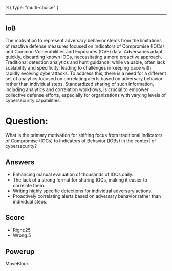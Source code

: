 %{
 type: "multi-choice"
}

---
## IoB
The motivation to represent adversary behavior stems from the limitations
of reactive defense measures focused on Indicators of Compromise (IOCs)
and Common Vulnerabilities and Exposures (CVE) data.
Adversaries adapt quickly, discarding known IOCs, necessitating 
a more proactive approach. 
Traditional detection analytics and hunt guidance, while valuable, 
often lack scalability and specificity, leading to challenges 
in keeping pace with rapidly evolving cyberattacks. 
To address this, there is a need for a different set of analytics 
focused on correlating alerts based on adversary behavior 
rather than individual steps. 
Standardized sharing of such information, 
including analytics and correlation workflows, 
is crucial to empower collective defense efforts, 
especially for organizations with varying levels of cybersecurity capabilities.

# Question:
What is the primary motivation for shifting focus 
from traditional Indicators of Compromise (IOCs) 
to Indicators of Behavior (IOBs) in the context of cybersecurity?

## Answers
- Enhancing manual evaluation of thousands of IOCs daily.
- The lack of a strong format for sharing IOCs, making it easier to correlate them.
- Writing highly specific detections for individual adversary actions.
- Proactively correlating alerts based on adversary behavior rather than individual steps.

## Score
- Right:25
- Wrong:5

## Powerup
MoveBlock
